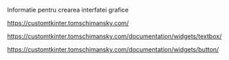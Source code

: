 Informatie pentru crearea interfatei grafice

https://customtkinter.tomschimansky.com/

https://customtkinter.tomschimansky.com/documentation/widgets/textbox/

https://customtkinter.tomschimansky.com/documentation/widgets/button/